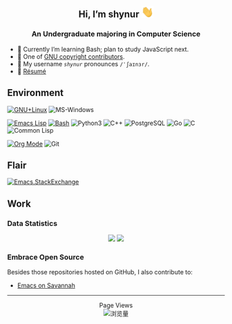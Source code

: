 <h2 align=center>Hi, I’m shynur <img src=ReadMe.assets/waving-hand.gif width=28px alt=👋></h2>
<h3 align=center>An Undergraduate majoring in Computer Science</h3>

- 🌱 Currently I’m learning Bash; plan to study JavaScript next.
- 📝 One of [GNU copyright contributors](https://fsf.org/free-software-supporter/2023/may#:~:text=Shynur "自由软件基金会: 月度新闻").
- 🦄 My username *`shynur`* pronounces `/ˈʃaɪnɜr/`.
- 📃 [Résumé](Documents/resumes/)

## Environment

<!-- 完整图鉴见 <https://simpleicons.org>.  -->

[![GNU+Linux](https://img.shields.io/badge/GNU+Linux-black?style=for-the-badge&logo=linux)](https://gnu.org/gnu/linux-and-gnu.html "FSF: 什么是 GNU/Linux ?")
![MS-Windows](https://img.shields.io/badge/MS%20Windows-black?style=for-the-badge&logo=windows&logoColor=blue)

[![Emacs Lisp](https://img.shields.io/badge/Emacs-black?style=for-the-badge&logo=gnu-emacs)](https://gnu.org/s/emacs "GNU Emacs 官网")
[![Bash](https://img.shields.io/badge/Bash-black?style=for-the-badge&logo=gnu-bash&logoColor=aquamarine)](https://tiswww.case.edu/php/chet/bash/bashtop.html "Bash 官网")
![Python3](https://img.shields.io/badge/Python3-black?style=for-the-badge&logo=python&logoColor=yellow)
![C++](https://img.shields.io/badge/C++-black?style=for-the-badge&logo=cplusplus&logoColor=blue)
![PostgreSQL](https://img.shields.io/badge/PostgreSQL-black?style=for-the-badge&logo=postgresql)
![Go](https://img.shields.io/badge/Go%20Language-black?style=for-the-badge&logo=go)
![C](https://img.shields.io/badge/C-black?style=for-the-badge&logo=c)
![Common Lisp](https://img.shields.io/badge/Common%20Lisp-black?style=for-the-badge&logo=taichi-lang)

[![Org Mode](https://img.shields.io/badge/Org%20Mode-black?style=for-the-badge&logo=org)](https://orgmode.org "Org Mode 官网")
![Git](https://img.shields.io/badge/Git-black?style=for-the-badge&logo=git)

## Flair

<!-- ![StackOverflow](https://stackoverflow-card.vercel.app/?userID=20212483&showLogo=true&showBorder=false&showIcons=true&showAnimations=true) -->

[![Emacs.StackExchange](https://emacs.stackexchange.com/users/flair/39388.png?theme=dark "我的 StackExchange 主页")](https://emacs.stackexchange.com/users/39388?tab=summary)

## Work

### Data Statistics

<div align="center">
  <img height=150em src="https://github-readme-stats.vercel.app/api?username=shynur&rank_icon=github&show_icons=true&layout=compact&theme=react&hide=stars&hide_border=true&exclude_repo=shynur,shynur.github.io&hide_title=true" />
  <img height=150em src="https://github-readme-stats.vercel.app/api/top-langs/?username=shynur&layout=compact&theme=react&hide_border=true&langs_count=98&exclude_repo=shynur,shynur.github.io&hide_title=true" />
</div>

### Embrace Open Source

Besides those repositories hosted on GitHub, I also contribute to:

- [Emacs on Savannah](https://git.savannah.gnu.org/cgit/emacs.git/log/?qt=author&q=shynur "查看我的 commit")

________________________________________

<div align="center">
  Page Views  <br />
  <img src="https://profile-counter.glitch.me/shynur/count.svg?color=blue" alt=浏览量 />
</div>
